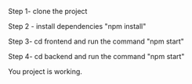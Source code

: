 
Step 1- clone the project 

Step 2 - install dependencies "npm install"

Step 3- cd frontend and run the command "npm start"

Step 4- cd backend and run the command "npm start"

You project is working.
